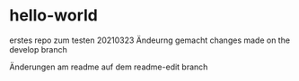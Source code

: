 # hello-world
erstes repo zum testen 
20210323 Ändeurng gemacht
changes made on the develop branch

Änderungen am readme auf dem readme-edit branch
